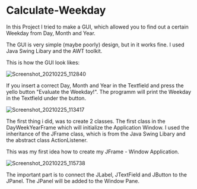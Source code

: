 # Calculate-Weekday
In this Project I tried to make a GUI, which allowed you to find out a certain Weekday from Day, Month and Year.


The GUI is very simple (maybe poorly) design, but in it works fine. I used Java Swing Libary and the AWT toolkit. 

This is how the GUI look likes:

![Screenshot_20210225_112840](https://user-images.githubusercontent.com/63967790/109140251-b0b0b780-775c-11eb-8800-e8f68ea0e3e9.png)
 
If you insert a correct Day, Month and Year in the Textfield and press the yello button "Evaluate the Weekday!". The programm will print the Weekday in the Textfield under the button.

![Screenshot_20210225_113417](https://user-images.githubusercontent.com/63967790/109140995-7eec2080-775d-11eb-8bd1-f54d66dc1e4a.png)


The first thing i did, was to create 2 classes. The first class in the DayWeekYearFrame which will initialize the Application Window. I used the inheritance of the JFrame class, which is from the Java Swing Libary and the abstract class ActionListener. 

This was my first idea how to create my JFrame - Window Application. 

![Screenshot_20210225_115738](https://user-images.githubusercontent.com/63967790/109143777-af818980-7760-11eb-869f-a6a4f4b047b5.png)

The important part is to connect the JLabel, JTextField and JButton to the JPanel. The JPanel will be added to the Window Pane.

